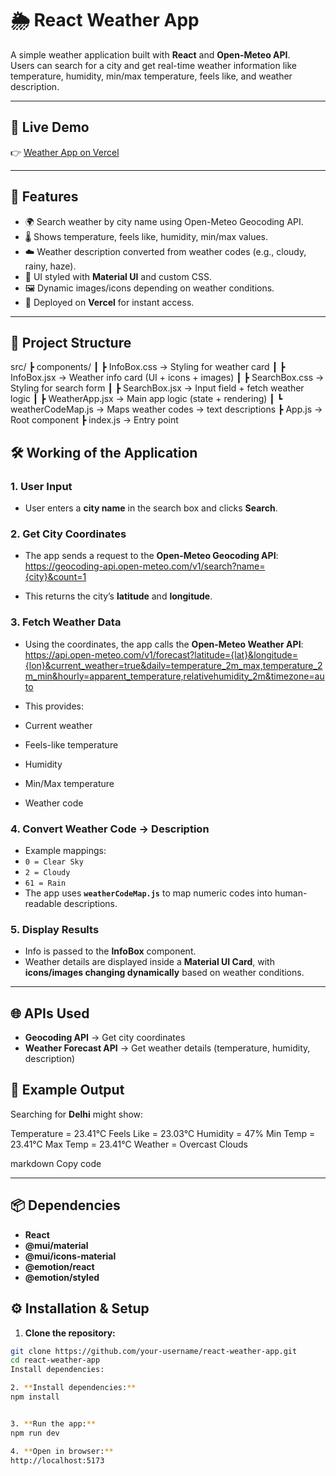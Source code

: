 # 🌦️ React Weather App

A simple weather application built with **React** and **Open-Meteo API**.  
Users can search for a city and get real-time weather information like temperature, humidity, min/max temperature, feels like, and weather description.

---

## 🔗 Live Demo
👉 [Weather App on Vercel](https://weather-now-app-eight.vercel.app/)

---

## 🚀 Features
- 🌍 Search weather by city name using Open-Meteo Geocoding API.  
- 🌡️ Shows temperature, feels like, humidity, min/max values.  
- ☁️ Weather description converted from weather codes (e.g., cloudy, rainy, haze).  
- 🎨 UI styled with **Material UI** and custom CSS.  
- 🖼️ Dynamic images/icons depending on weather conditions.  
- 🚀 Deployed on **Vercel** for instant access.  

---

## 📂 Project Structure
src/
┣ components/
┃ ┣ InfoBox.css → Styling for weather card
┃ ┣ InfoBox.jsx → Weather info card (UI + icons + images)
┃ ┣ SearchBox.css → Styling for search form
┃ ┣ SearchBox.jsx → Input field + fetch weather logic
┃ ┣ WeatherApp.jsx → Main app logic (state + rendering)
┃ ┗ weatherCodeMap.js → Maps weather codes → text descriptions
┣ App.js → Root component
┣ index.js → Entry point


## 🛠️ Working of the Application

### 1. User Input
- User enters a **city name** in the search box and clicks **Search**.

### 2. Get City Coordinates
- The app sends a request to the **Open-Meteo Geocoding API**:  
https://geocoding-api.open-meteo.com/v1/search?name={city}&count=1


- This returns the city’s **latitude** and **longitude**.

### 3. Fetch Weather Data
- Using the coordinates, the app calls the **Open-Meteo Weather API**:  
https://api.open-meteo.com/v1/forecast?latitude={lat}&longitude={lon}&current_weather=true&daily=temperature_2m_max,temperature_2m_min&hourly=apparent_temperature,relativehumidity_2m&timezone=auto


- This provides:
- Current weather  
- Feels-like temperature  
- Humidity  
- Min/Max temperature  
- Weather code  

### 4. Convert Weather Code → Description
- Example mappings:  
- `0 = Clear Sky`  
- `2 = Cloudy`  
- `61 = Rain`  
- The app uses **`weatherCodeMap.js`** to map numeric codes into human-readable descriptions.

### 5. Display Results
- Info is passed to the **InfoBox** component.  
- Weather details are displayed inside a **Material UI Card**, with **icons/images changing dynamically** based on weather conditions.

---

## 🌐 APIs Used
- **Geocoding API** → Get city coordinates  
- **Weather Forecast API** → Get weather details (temperature, humidity, description)


## 📸 Example Output

Searching for **Delhi** might show:

Temperature = 23.41°C
Feels Like = 23.03°C
Humidity = 47%
Min Temp = 23.41°C
Max Temp = 23.41°C
Weather = Overcast Clouds

markdown
Copy code

---

## 📦 Dependencies

- **React**  
- **@mui/material**  
- **@mui/icons-material**  
- **@emotion/react**  
- **@emotion/styled**  

## ⚙️ Installation & Setup

1. **Clone the repository:**
```bash
git clone https://github.com/your-username/react-weather-app.git
cd react-weather-app
Install dependencies:

2. **Install dependencies:**
npm install


3. **Run the app:**
npm run dev

4. **Open in browser:**
http://localhost:5173